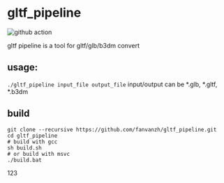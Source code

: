 # gltf_pipeline
![github action](https://github.com/fanvanzh/gltf_pipeline/actions/workflows/main.yml/badge.svg)

gltf pipeline is a tool for gltf/glb/b3dm convert

## usage:
`./gltf_pipeline input_file output_file`
input/output can be *.glb, *.gltf, *.b3dm


## build
```shell
git clone --recursive https://github.com/fanvanzh/gltf_pipeline.git
cd gltf_pipeline
# build with gcc
sh build.sh
# or build with msvc
./build.bat
```
123
